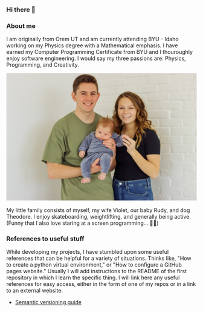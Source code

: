 ### Hi there 👋

### About me

I am originally from Orem UT and am currently attending BYU - Idaho working on my Physics degree with a Mathematical emphasis. I have earned my Computer Programming Certificate from BYU and I thouroughly enjoy software engineering. I would say my three passions are: Physics, Programming, and Creativity. 

![A picture of my family (excluding theodore)](IMG_2477.JPG)

My little family consists of myself, my wife Violet, our baby Rudy, and dog Theodore. I enjoy skateboarding, weightlifting, and generally being active. (Funny that I also love staring at a screen programming... 🤷‍♂️) 

### References to useful stuff

While developing my projects, I have stumbled upon some useful references that can be helpful for a variety of situations. Thinks like, "How to create a python virtual environment," or "How to configure a GitHub pages website." Usually I will add instructions to the README of the first repository in which I learn the specific thing. I will link here any useful references for easy access, either in the form of one of my repos or in a link to an external website.

- [Semantic versioning guide](https://semver.org/)

<!--
**john9francis/john9francis** is a ✨ _special_ ✨ repository because its `README.md` (this file) appears on your GitHub profile.

Here are some ideas to get you started:

- 🔭 I’m currently working on ...
- 🌱 I’m currently learning ...
- 👯 I’m looking to collaborate on ...
- 🤔 I’m looking for help with ...
- 💬 Ask me about ...
- 📫 How to reach me: ...
- 😄 Pronouns: ...
- ⚡ Fun fact: ...
-->
